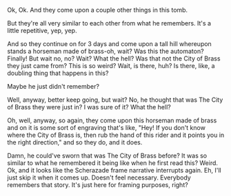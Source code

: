 Ok, Ok. And they come upon a couple other things in this tomb.

But they're all very similar to each other from what he remembers. It's a little repetitive, yep, yep.

And so they continue on for 3 days and come upon a tall hill whereupon stands a horseman made of brass-oh, wait? Was this the automaton? Finally! But wait no, no? Wait? What the hell? Was that not the City of Brass they just came from? This is so weird? Wait, is there, huh? Is there, like, a doubling thing that happens in this?

Maybe he just didn't remember?

Well, anyway, better keep going, but wait? No, he thought that was The City of Brass they were just in? I was sure of it? What the hell?

Oh, well, anyway, so again, they come upon this horseman made of brass and on it is some sort of engraving that's like, "Hey! If you don't know where the City of Brass is, then rub the hand of this rider and it points you in the right direction," and so they do, and it does.

Damn, he could've sworn that was The City of Brass before? It was so similar to what he remembered it being like when he first read this? Weird. Ok, and it looks like the Scherazade frame narrative interrupts again. Eh, I'll just skip it when it comes up. Doesn't feel necessary. Everybody remembers that story. It's just here for framing purposes, right?
